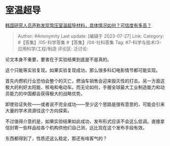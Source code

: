 # 室温超导
[韩国研究人员声称发现常压室温超导材料，具体情况如何？可信度有多高？](https://www.zhihu.com/question/613850973/answer/3136995627)

> Author: #Anonymity
> Last update: [编辑于 2023-07-27]
> Link:
> Category: #【答集】/05-科学答集 #【答集】/04-社科答集
> Tag: #7-科学与技术/3-应用科学/工程/制造
> 评论区:
> 泛讨论:

论文本身不重要，要害在于实验结果到底是不是真的。

这个只能等实验复现。如果实验复现成功，那么很多科幻电影情节都可能实现。

首先内燃机行业恐怕会整个的灭亡，燃油车销售会迎来毁灭性的打击。另一方面这极大的利好太阳能、核电和电动车。而无论如何，手握全球最大工业制造能力和动员能力的中国都会获得极大的战略优势。

即使验证失败——或者说不完全成功——至少这个思路是很有意思的，可能会引来大量的学术资源往这个方向探索。

不过值得介意的是，如果实验结果如此成功，发布形式应该不会这么低调。直接拿信封寄一些样品给各个机构供他们自己测，远比现在这个发布手段有效。

东西都得到了，性质还这么稳定，那还有啥客气的？
